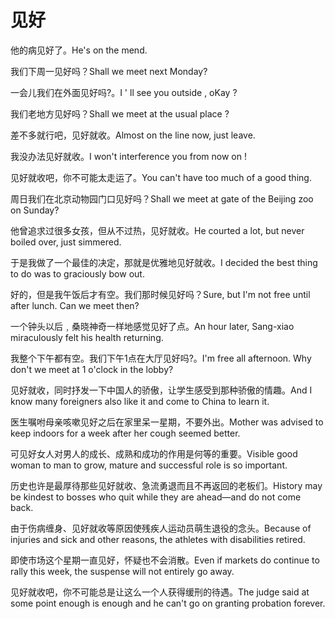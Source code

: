# 见好

<p><span class="chinese">他的病见好了。</span><span class="english">He's on the mend.</span></p>

<p><span class="chinese">我们下周一见好吗？</span><span class="english">Shall we meet next Monday?</span></p>

<p><span class="chinese">一会儿我们在外面见好吗?。</span><span class="english">I ' ll see you outside , oKay ?</span></p>

<p><span class="chinese">我们老地方见好吗？</span><span class="english">Shall we meet at the usual place ?</span></p>

<p><span class="chinese">差不多就行吧，见好就收。</span><span class="english">Almost on the line now, just leave.</span></p>

<p><span class="chinese">我没办法见好就收。</span><span class="english">I won't interference you from now on !</span></p>

<p><span class="chinese">见好就收吧，你不可能太走运了。</span><span class="english">You can't have too much of a good thing.</span></p>

<p><span class="chinese">周日我们在北京动物园门口见好吗？</span><span class="english">Shall we meet at gate of the Beijing zoo on Sunday?</span></p>

<p><span class="chinese">他曾追求过很多女孩，但从不过热，见好就收。</span><span class="english">He courted a lot, but never boiled over, just simmered.</span></p>

<p><span class="chinese">于是我做了一个最佳的决定，那就是优雅地见好就收。</span><span class="english">I decided the best thing to do was to graciously bow out.</span></p>

<p><span class="chinese">好的，但是我午饭后才有空。我们那时候见好吗？</span><span class="english">Sure, but I'm not free until after lunch. Can we meet then?</span></p>

<p><span class="chinese">一个钟头以后﹐桑晓神奇一样地感觉见好了点。</span><span class="english">An hour later, Sang-xiao miraculously felt his health returning.</span></p>

<p><span class="chinese">我整个下午都有空。我们下午1点在大厅见好吗?。</span><span class="english">I'm free all afternoon. Why don't we meet at 1 o'clock in the lobby?</span></p>

<p><span class="chinese">见好就收，同时抒发一下中国人的骄傲，让学生感受到那种骄傲的情趣。</span><span class="english">And I know many foreigners also like it and come to China to learn it.</span></p>

<p><span class="chinese">医生嘱咐母亲咳嗽见好之后在家里呆一星期，不要外出。</span><span class="english">Mother was advised to keep indoors for a week after her cough seemed better.</span></p>

<p><span class="chinese">可见好女人对男人的成长、成熟和成功的作用是何等的重要。</span><span class="english">Visible good woman to man to grow, mature and successful role is so important.</span></p>

<p><span class="chinese">历史也许是最厚待那些见好就收、急流勇退而且不再返回的老板们。</span><span class="english">History may be kindest to bosses who quit while they are ahead—and do not come back.</span></p>

<p><span class="chinese">由于伤病缠身、见好就收等原因使残疾人运动员萌生退役的念头。</span><span class="english">Because of injuries and sick and other reasons, the athletes with disabilities retired.</span></p>

<p><span class="chinese">即使市场这个星期一直见好，怀疑也不会消散。</span><span class="english">Even if markets do continue to rally this week, the suspense will not entirely go away.</span></p>

<p><span class="chinese">见好就收吧，你不可能总是让这么一个人获得缓刑的待遇。</span><span class="english">The judge said at some point enough is enough and he can't go on granting probation forever.</span></p>

